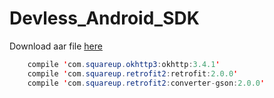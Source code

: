 # Devless_Android_SDK
Download aar file [here](https://raw.github.com/charlesagyemang/Devless_Android_SDK)

```Java
    compile 'com.squareup.okhttp3:okhttp:3.4.1'
    compile 'com.squareup.retrofit2:retrofit:2.0.0'
    compile 'com.squareup.retrofit2:converter-gson:2.0.0'
```
